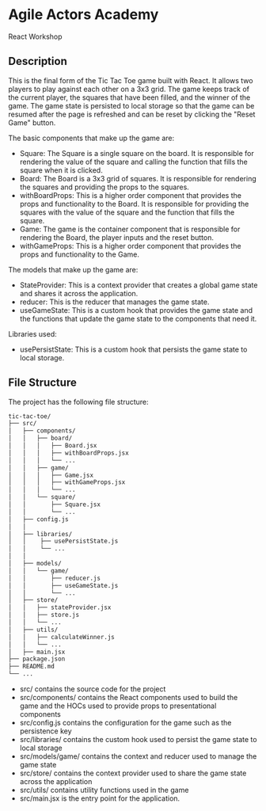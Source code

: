 # Agile Actors Academy

React Workshop

## Description

This is the final form of the Tic Tac Toe game built with React. It allows two players to play against each other on a 3x3 grid. The game keeps track of the current player, the squares that have been filled, and the winner of the game. The game state is persisted to local storage so that the game can be resumed after the page is refreshed and can be reset by clicking the "Reset Game" button.

The basic components that make up the game are:

- Square: The Square is a single square on the board. It is responsible for rendering the value of the square and calling the function that fills the square when it is clicked.
- Board: The Board is a 3x3 grid of squares. It is responsible for rendering the squares and providing the props to the squares.
- withBoardProps: This is a higher order component that provides the props and functionality to the Board. It is responsible for providing the squares with the value of the square and the function that fills the square.
- Game: The game is the container component that is responsible for rendering the Board, the player inputs and the reset button.
- withGameProps: This is a higher order component that provides the props and functionality to the Game.

The models that make up the game are:

- StateProvider: This is a context provider that creates a global game state and shares it across the application.
- reducer: This is the reducer that manages the game state.
- useGameState: This is a custom hook that provides the game state and the functions that update the game state to the components that need it.

Libraries used:

- usePersistState: This is a custom hook that persists the game state to local storage.

## File Structure

The project has the following file structure:

```bash
tic-tac-toe/
├── src/
│   ├── components/
│   │   ├── board/
│   │   │   ├── Board.jsx
│   │   │   ├── withBoardProps.jsx
│   │   │   └── ...
│   │   ├── game/
│   │   │   ├── Game.jsx
│   │   │   ├── withGameProps.jsx
│   │   │   └── ...
│   │   └── square/
│   │       ├── Square.jsx
│   │       └── ...
│   ├── config.js
│   │
│   ├── libraries/
│   │    ├── usePersistState.js
│   │    └── ...
│   │
│   ├── models/
│   │   └── game/
│   │       ├── reducer.js
│   │       ├── useGameState.js
│   │       └── ...
│   ├── store/
│   │   ├── stateProvider.jsx
│   │   ├── store.js
│   │   └── ...
│   ├── utils/
│   │   ├── calculateWinner.js
│   │   └── ...
│   ├── main.jsx
├── package.json
├── README.md
└── ...
```

- src/ contains the source code for the project
- src/components/ contains the React components used to build the game and the HOCs used to provide props to presentational components
- src/config.js contains the configuration for the game such as the persistence key
- src/libraries/ contains the custom hook used to persist the game state to local storage
- src/models/game/ contains the context and reducer used to manage the game state
- src/store/ contains the context provider used to share the game state across the application
- src/utils/ contains utility functions used in the game
- src/main.jsx is the entry point for the application.
